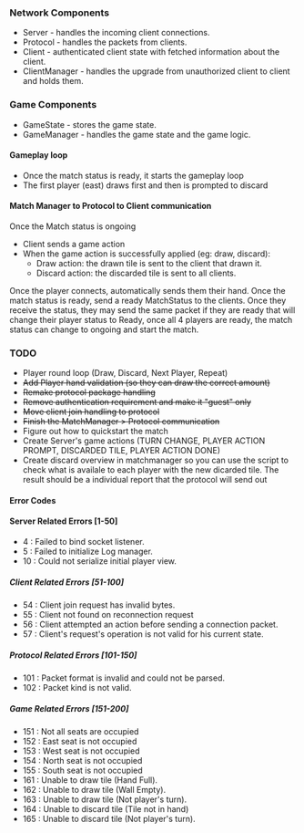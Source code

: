 ### Network Components
- Server - handles the incoming client connections.
- Protocol - handles the packets from clients.
- Client - authenticated client state with fetched information about the client.
- ClientManager - handles the upgrade from unauthorized client to client and holds them.

### Game Components
- GameState - stores the game state.
- GameManager - handles the game state and the game logic.

#### Gameplay loop
- Once the match status is ready, it starts the gameplay loop
- The first player (east) draws first and then is prompted to discard

#### Match Manager to Protocol to Client communication
Once the Match status is ongoing
- Client sends a game action
- When the game action is successfully applied (eg: draw, discard):
  - Draw action: the drawn tile is sent to the client that drawn it.
  - Discard action: the discarded tile is sent to all clients.

Once the player connects, automatically sends them their hand.
Once the match status is ready, send a ready MatchStatus to the clients.
Once they receive the status, they may send the same packet if they are ready
that will change their player status to Ready, once all 4 players are ready,
the match status can change to ongoing and start the match.


### TODO
- Player round loop (Draw, Discard, Next Player, Repeat)
- ~~Add Player hand validation (so they can draw the correct amount)~~ 
- ~~Remake protocol package handling~~
- ~~Remove authentication requirement and make it "guest" only~~
- ~~Move client join handling to protocol~~
- ~~Finish the MatchManager > Protocol communication~~
- Figure out how to quickstart the match
- Create Server's game actions (TURN CHANGE, PLAYER ACTION PROMPT, DISCARDED TILE, PLAYER ACTION DONE)
- Create discard overview in matchmanager so you can use the script to check what is availale to each player with the new dicarded tile. The result should be a individual report that the protocol will send out

#### Error Codes

#### Server Related Errors [1-50]
- 4 : Failed to bind socket listener.
- 5 : Failed to initialize Log manager.
- 10 : Could not serialize initial player view.

##### Client Related Errors [51-100]
- 54 : Client join request has invalid bytes.
- 55 : Client not found on reconnection request
- 56 : Client attempted an action before sending a connection packet.
- 57 : Client's request's operation is not valid for his current state.

##### Protocol Related Errors [101-150]
- 101 : Packet format is invalid and could not be parsed.
- 102 : Packet kind is not valid.

##### Game Related Errors [151-200]
- 151 : Not all seats are occupied
- 152 : East seat is not occupied
- 153 : West seat is not occupied
- 154 : North seat is not occupied
- 155 : South seat is not occupied
- 161 : Unable to draw tile (Hand Full).
- 162 : Unable to draw tile (Wall Empty).
- 163 : Unable to draw tile (Not player's turn).
- 164 : Unable to discard tile (Tile not in hand)
- 165 : Unable to discard tile (Not player's turn).
